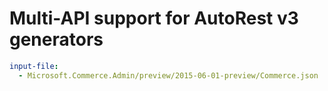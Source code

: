 # Multi-API support for AutoRest v3 generators

``` yaml $(enable-multi-api)
input-file:
  - Microsoft.Commerce.Admin/preview/2015-06-01-preview/Commerce.json
```
